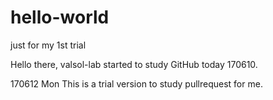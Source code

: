 # hello-world
just for my 1st trial

Hello there,
valsol-lab started to study GitHub today 170610.


170612 Mon
This is a trial version to study pullrequest for me.
